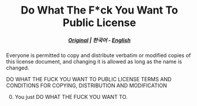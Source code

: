 <div align="center">

# Do What The F\*ck You Want To Public License

##### [Original](https://github.com/Aizistral-Studios/No-Chat-Reports/blob/1.19.1-Fabric-Port/LICENSE) | **한국어** - [English](../ENG/WTFPL.md)

</div>

Everyone is permitted to copy and distribute verbatim or modified
copies of this license document, and changing it is allowed as long
as the name is changed.

DO WHAT THE FUCK YOU WANT TO PUBLIC LICENSE
TERMS AND CONDITIONS FOR COPYING, DISTRIBUTION AND MODIFICATION

0. You just DO WHAT THE FUCK YOU WANT TO.
